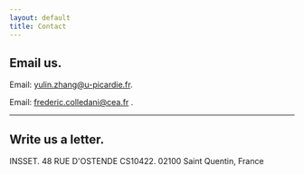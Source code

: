 ```yaml
---
layout: default
title: Contact
---
```

>
## Email us.

Email: <a href="mailto:yulin.zhang@u-picardie.fr">yulin.zhang@u-picardie.fr</a>.

Email: <a href="mailto:frederic.colledani@cea.fr ">frederic.colledani@cea.fr </a>.

---

## Write us a letter.

INSSET. 48 RUE D'OSTENDE CS10422.
02100 Saint Quentin, France
